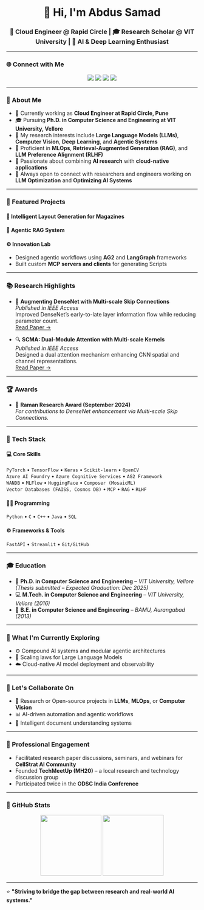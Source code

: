 <h1 align="center">👋 Hi, I'm Abdus Samad</h1>
<h3 align="center">🚀 Cloud Engineer @ Rapid Circle | 🎓 Research Scholar @ VIT University | 🤖 AI & Deep Learning Enthusiast</h3>

---

### 🌐 Connect with Me
<p align="center">
  <a href="mailto:reach2abdussamad@gmail.com"><img src="https://img.shields.io/badge/Email-reach2abdussamad%40gmail.com-red?style=for-the-badge&logo=gmail"></a>
  <a href="https://www.linkedin.com/in/abd-sam/"><img src="https://img.shields.io/badge/LinkedIn-Abdus%20Samad-blue?style=for-the-badge&logo=linkedin"></a>
  <a href="https://scholar.google.com/citations?hl=en&user=NPJp9WEAAAAJ"><img src="https://img.shields.io/badge/Google%20Scholar-Profile-green?style=for-the-badge&logo=google-scholar"></a>
  <a href="https://github.com/abdulsam"><img src="https://img.shields.io/badge/GitHub-abdulsam-black?style=for-the-badge&logo=github"></a>
</p>

---

### 🧠 About Me
- 💼 Currently working as **Cloud Engineer at Rapid Circle, Pune**  
- 🎓 Pursuing **Ph.D. in Computer Science and Engineering at VIT University, Vellore**  
- 🔬 My research interests include **Large Language Models (LLMs)**, **Computer Vision**, **Deep Learning**, and **Agentic Systems**  
- 🧠 Proficient in **MLOps**, **Retrieval-Augmented Generation (RAG)**, and **LLM Preference Alignment (RLHF)**  
- 🧠 Passionate about combining **AI research** with **cloud-native applications**
- 🤝 Always open to connect with researchers and engineers working on **LLM Optimization** and **Optimizing AI Systems**

---

### 🧩 Featured Projects

#### 📰 Intelligent Layout Generation for Magazines

#### 🧠 Agentic RAG System

#### ⚙️ Innovation Lab
- Designed agentic workflows using **AG2** and **LangGraph** frameworks  
- Built custom **MCP servers and clients** for generating Scripts  

---

### 📚 Research Highlights
- 🧩 **Augmenting DenseNet with Multi-scale Skip Connections**  
  *Published in IEEE Access*  
  Improved DenseNet’s early-to-late layer information flow while reducing parameter count.  
  [Read Paper →](https://ieeexplore.ieee.org/abstract/document/10680537)

- 🔍 **SCMA: Dual-Module Attention with Multi-scale Kernels**  
  *Published in IEEE Access*  
  Designed a dual attention mechanism enhancing CNN spatial and channel representations.  
  [Read Paper →](https://ieeexplore.ieee.org/abstract/document/10305164)

---

### 🏆 Awards
- 🧪 **Raman Research Award (September 2024)**  
  *For contributions to DenseNet enhancement via Multi-scale Skip Connections.*

---

### 🧰 Tech Stack

#### 💻 Core Skills
`PyTorch` • `TensorFlow` • `Keras` • `Scikit-learn` • `OpenCV`  
`Azure AI Foundry` • `Azure Cognitive Services` • `AG2 Framework`  
`WANDB` • `MLFlow` • `HuggingFace` • `Composer (MosaicML)`  
`Vector Databases (FAISS, Cosmos DB)` • `MCP` • `RAG` • `RLHF`

#### 🧑‍💻 Programming
`Python` • `C` • `C++` • `Java` • `SQL`  

#### ⚙️ Frameworks & Tools
`FastAPI` • `Streamlit` • `Git/GitHub`

---

### 🎓 Education
- 🧠 **Ph.D. in Computer Science and Engineering** – *VIT University, Vellore*  
  *(Thesis submitted – Expected Graduation: Dec 2025)*  
- 💻 **M.Tech. in Computer Science and Engineering** – *VIT University, Vellore (2016)*  
- 🧩 **B.E. in Computer Science and Engineering** – *BAMU, Aurangabad (2013)*  

---

### 🌱 What I'm Currently Exploring
- ⚙️ Compound AI systems and modular agentic architectures  
- 🧠 Scaling laws for Large Language Models  
- ☁️ Cloud-native AI model deployment and observability  

---

### 💬 Let's Collaborate On
- 🤖 Research or Open-source projects in **LLMs**, **MLOps**, or **Computer Vision**  
- 📊 AI-driven automation and agentic workflows  
- 🧩 Intelligent document understanding systems  

---

### 🧩 Professional Engagement
- Facilitated research paper discussions, seminars, and webinars for **CellStrat AI Community**  
- Founded **TechMeetUp (MH20)** – a local research and technology discussion group  
- Participated twice in the **ODSC India Conference**

---

### 🧾 GitHub Stats
<p align="center">
  <img src="https://github-readme-stats.vercel.app/api?username=abdulsam&show_icons=true&theme=tokyonight" height="160px">
  <img src="https://github-readme-stats.vercel.app/api/top-langs/?username=abdulsam&layout=compact&theme=tokyonight" height="160px">
</p>

---

⭐ **"Striving to bridge the gap between research and real-world AI systems."**
